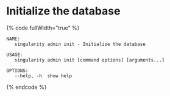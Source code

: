 # Initialize the database

{% code fullWidth="true" %}
```
NAME:
   singularity admin init - Initialize the database

USAGE:
   singularity admin init [command options] [arguments...]

OPTIONS:
   --help, -h  show help
```
{% endcode %}
